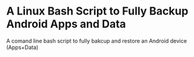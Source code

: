 # A Linux Bash Script to Fully Backup Android Apps and Data
A comand line bash script to fully bakcup and restore an Android device (Apps+Data)
